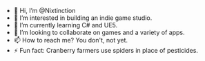 - 👋 Hi, I’m @Nixtinction
- 👀 I’m interested in building an indie game studio.
- 🌱 I’m currently learning C# and UE5.
- 💞️ I’m looking to collaborate on games and a variety of apps.
- 📫 How to reach me? You don't, not yet.
- ⚡ Fun fact: Cranberry farmers use spiders in place of pesticides.

<!---
Nixtinction/Nixtinction is a ✨ special ✨ repository because its `README.md` (this file) appears on your GitHub profile.
You can click the Preview link to take a look at your changes.
--->
